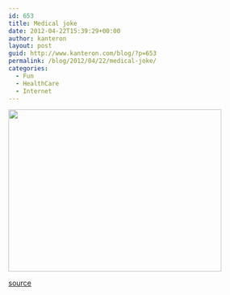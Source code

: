 ```yaml
---
id: 653
title: Medical joke
date: 2012-04-22T15:39:29+00:00
author: kanteron
layout: post
guid: http://www.kanteron.com/blog/?p=653
permalink: /blog/2012/04/22/medical-joke/
categories:
  - Fun
  - HealthCare
  - Internet
---
```

<img class="aligncenter" title="medical joke" src="http://i.imgur.com/SYvtb.jpg" alt="" width="422" height="321" />

<a title="http://i.reddit.com/user/4rsha95" href="http://i.reddit.com/user/4rsha95" target="_blank">source</a>